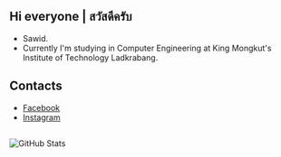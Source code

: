 ## **Hi everyone | สวัสดีครับ**

- Sawid.
- Currently I'm studying in Computer Engineering at King Mongkut's Institute of Technology Ladkrabang.

## **Contacts**
- [Facebook](https://facebook.com/folksawit)
- [Instagram](https://www.instagram.com/folksawit)
##
![GitHub Stats](https://github-readme-stats.vercel.app/api?username=sawid&theme=radical)
<!--
**sawid/sawid** is a ✨ _special_ ✨ repository because its `README.md` (this file) appears on your GitHub profile.

Here are some ideas to get you started:

- 🔭 I’m currently working on ...
- 🌱 I’m currently learning ...
- 👯 I’m looking to collaborate on ...
- 🤔 I’m looking for help with ...
- 💬 Ask me about ...
- 📫 How to reach me: ...
- 😄 Pronouns: ...
- ⚡ Fun fact: ...
-->

